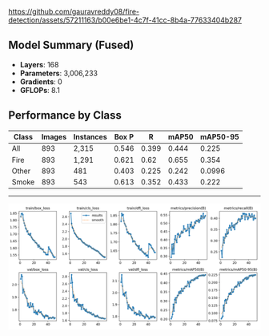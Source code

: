 https://github.com/gauravreddy08/fire-detection/assets/57211163/b00e6be1-4c7f-41cc-8b4a-77633404b287

## Model Summary (Fused)
- **Layers**: 168
- **Parameters**: 3,006,233
- **Gradients**: 0
- **GFLOPs**: 8.1

## Performance by Class
| Class  | Images | Instances | Box P | R    | mAP50 | mAP50-95 |
|--------|--------|-----------|-------|------|-------|----------|
| All    | 893    | 2,315     | 0.546 | 0.399| 0.444 | 0.225    |
| Fire   | 893    | 1,291     | 0.621 | 0.62 | 0.655 | 0.354    |
| Other  | 893    | 481       | 0.403 | 0.225| 0.242 | 0.0996   |
| Smoke  | 893    | 543       | 0.613 | 0.352| 0.433 | 0.222    |
---
![img](results.png)

